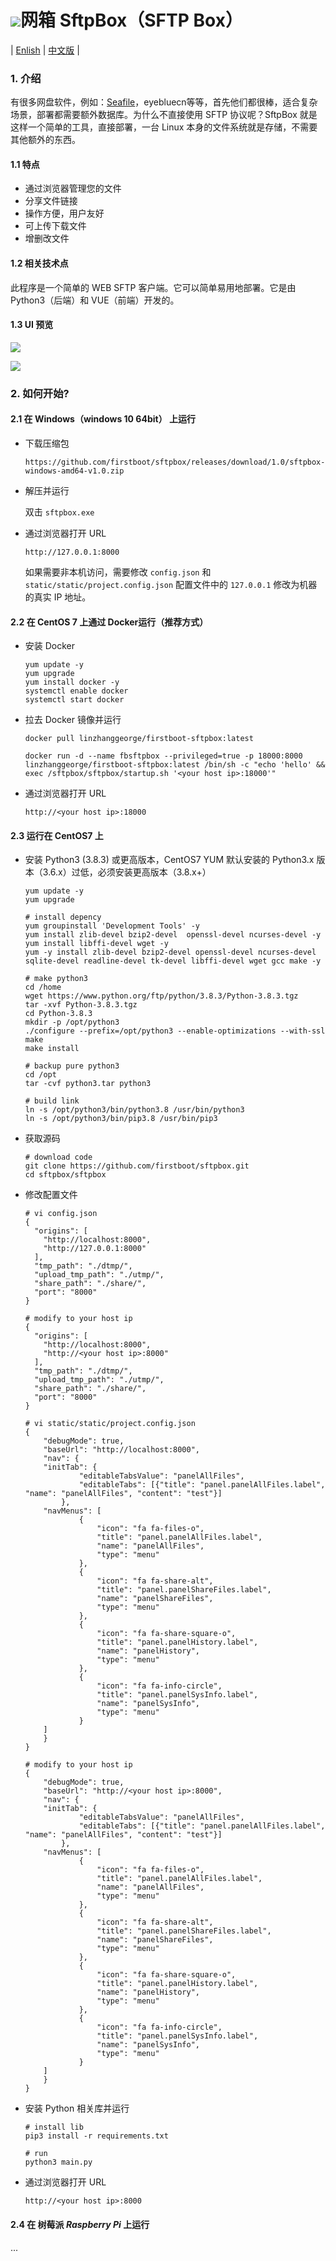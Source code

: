 # ![](https://note.youdao.com/yws/public/resource/deabc23357bd1170b455d63089114edc/xmlnote/BF7F78B632994C2787A523F20E143990/29938)网箱 SftpBox（SFTP Box）

| [Enlish](https://github.com/firstboot/sftpbox) | [中文版](https://github.com/firstboot/sftpbox/blob/master/README_CN.md) |

### 1. 介绍

有很多网盘软件，例如：[Seafile](https://github.com/haiwen/seafile)，eyebluecn等等，首先他们都很棒，适合复杂场景，部署都需要额外数据库。为什么不直接使用 SFTP 协议呢？SftpBox 就是这样一个简单的工具，直接部署，一台 Linux 本身的文件系统就是存储，不需要其他额外的东西。



#### 1.1 特点

- 通过浏览器管理您的文件
- 分享文件链接
- 操作方便，用户友好
- 可上传下载文件
- 增删改文件



#### 1.2 相关技术点

此程序是一个简单的 WEB SFTP 客户端。它可以简单易用地部署。它是由Python3（后端）和 VUE（前端）开发的。



#### 1.3  UI 预览

![](https://note.youdao.com/yws/public/resource/deabc23357bd1170b455d63089114edc/xmlnote/562762EB724C47A79DA3F109CC97EA98/29942)



![](https://note.youdao.com/yws/public/resource/deabc23357bd1170b455d63089114edc/xmlnote/0E6C9FCA99484C93BEE6E18E66F5BA61/32573)

### 2. 如何开始?



#### 2.1 在 Windows（windows 10 64bit） 上运行

- 下载压缩包

  ```
  https://github.com/firstboot/sftpbox/releases/download/1.0/sftpbox-windows-amd64-v1.0.zip
  ```

  

- 解压并运行

  双击 `sftpbox.exe`

  

- 通过浏览器打开 URL

  ```
  http://127.0.0.1:8000
  ```

  如果需要非本机访问，需要修改 `config.json` 和 `static/static/project.config.json` 配置文件中的 `127.0.0.1` 修改为机器的真实 IP 地址。
  
  

#### 2.2 在 CentOS 7 上通过  Docker运行（推荐方式）

- 安装 Docker

  ```shell
  yum update -y
  yum upgrade
  yum install docker -y
  systemctl enable docker
  systemctl start docker
  ```

  

- 拉去 Docker 镜像并运行

  ```shell
  docker pull linzhanggeorge/firstboot-sftpbox:latest
  
  docker run -d --name fbsftpbox --privileged=true -p 18000:8000 linzhanggeorge/firstboot-sftpbox:latest /bin/sh -c "echo 'hello' && exec /sftpbox/sftpbox/startup.sh '<your host ip>:18000'"
  ```

  

- 通过浏览器打开 URL

  ```
  http://<your host ip>:18000
  ```





#### 2.3 运行在 CentOS7 上

- 安装 Python3 (3.8.3) 或更高版本，CentOS7 YUM 默认安装的 Python3.x 版本（3.6.x）过低，必须安装更高版本（3.8.x+）

  ```
  yum update -y
  yum upgrade
  
  # install depency
  yum groupinstall 'Development Tools' -y
  yum install zlib-devel bzip2-devel  openssl-devel ncurses-devel -y
  yum install libffi-devel wget -y
  yum -y install zlib-devel bzip2-devel openssl-devel ncurses-devel sqlite-devel readline-devel tk-devel libffi-devel wget gcc make -y
  
  # make python3
  cd /home
  wget https://www.python.org/ftp/python/3.8.3/Python-3.8.3.tgz
  tar -xvf Python-3.8.3.tgz
  cd Python-3.8.3
  mkdir -p /opt/python3
  ./configure --prefix=/opt/python3 --enable-optimizations --with-ssl
  make
  make install
  
  # backup pure python3
  cd /opt
  tar -cvf python3.tar python3
  
  # build link
  ln -s /opt/python3/bin/python3.8 /usr/bin/python3
  ln -s /opt/python3/bin/pip3.8 /usr/bin/pip3
  
  ```

- 获取源码

  ```
  # download code
  git clone https://github.com/firstboot/sftpbox.git
  cd sftpbox/sftpbox
  
  ```

- 修改配置文件

  ```
  # vi config.json
  {
    "origins": [
      "http://localhost:8000",
      "http://127.0.0.1:8000"
    ],
    "tmp_path": "./dtmp/",
    "upload_tmp_path": "./utmp/",
    "share_path": "./share/",
    "port": "8000"
  }
  
  # modify to your host ip
  {
    "origins": [
      "http://localhost:8000",
      "http://<your host ip>:8000"
    ],
    "tmp_path": "./dtmp/",
    "upload_tmp_path": "./utmp/",
    "share_path": "./share/",
    "port": "8000"
  }
  
  # vi static/static/project.config.json
  {
      "debugMode": true,
      "baseUrl": "http://localhost:8000",
      "nav": {
      "initTab": {
              "editableTabsValue": "panelAllFiles",
              "editableTabs": [{"title": "panel.panelAllFiles.label", "name": "panelAllFiles", "content": "test"}]
          },
      "navMenus": [
              {
                  "icon": "fa fa-files-o",
                  "title": "panel.panelAllFiles.label",
                  "name": "panelAllFiles",
                  "type": "menu"
              },
              {
                  "icon": "fa fa-share-alt",
                  "title": "panel.panelShareFiles.label",
                  "name": "panelShareFiles",
                  "type": "menu"
              },
              {
                  "icon": "fa fa-share-square-o",
                  "title": "panel.panelHistory.label",
                  "name": "panelHistory",
                  "type": "menu"
              },
              {
                  "icon": "fa fa-info-circle",
                  "title": "panel.panelSysInfo.label",
                  "name": "panelSysInfo",
                  "type": "menu"
              }
      ]
      }
  }
  
  # modify to your host ip
  {
      "debugMode": true,
      "baseUrl": "http://<your host ip>:8000",
      "nav": {
      "initTab": {
              "editableTabsValue": "panelAllFiles",
              "editableTabs": [{"title": "panel.panelAllFiles.label", "name": "panelAllFiles", "content": "test"}]
          },
      "navMenus": [
              {
                  "icon": "fa fa-files-o",
                  "title": "panel.panelAllFiles.label",
                  "name": "panelAllFiles",
                  "type": "menu"
              },
              {
                  "icon": "fa fa-share-alt",
                  "title": "panel.panelShareFiles.label",
                  "name": "panelShareFiles",
                  "type": "menu"
              },
              {
                  "icon": "fa fa-share-square-o",
                  "title": "panel.panelHistory.label",
                  "name": "panelHistory",
                  "type": "menu"
              },
              {
                  "icon": "fa fa-info-circle",
                  "title": "panel.panelSysInfo.label",
                  "name": "panelSysInfo",
                  "type": "menu"
              }
      ]
      }
  }
  
  ```

- 安装 Python 相关库并运行

  ```
  # install lib
  pip3 install -r requirements.txt
  
  # run
  python3 main.py
  ```

- 通过浏览器打开 URL

  ```
  http://<your host ip>:8000
  ```



#### 2.4 在 树莓派 *Raspberry Pi* 上运行

...



